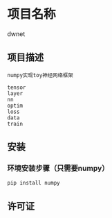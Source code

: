
# 项目名称
dwnet
## 项目描述
    numpy实现toy神经网络框架
```
tensor
layer
nn
optim
loss
data
train
```
## 安装
### 环境安装步骤（只需要numpy）
```
pip install numpy
```
## 许可证
